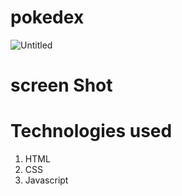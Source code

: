 # pokedex
![Untitled](https://user-images.githubusercontent.com/45189679/134393168-09cfd1ad-76fc-4c73-9dce-d4c188327118.png)

# screen Shot


# Technologies used
1. HTML
2. CSS
3. Javascript
